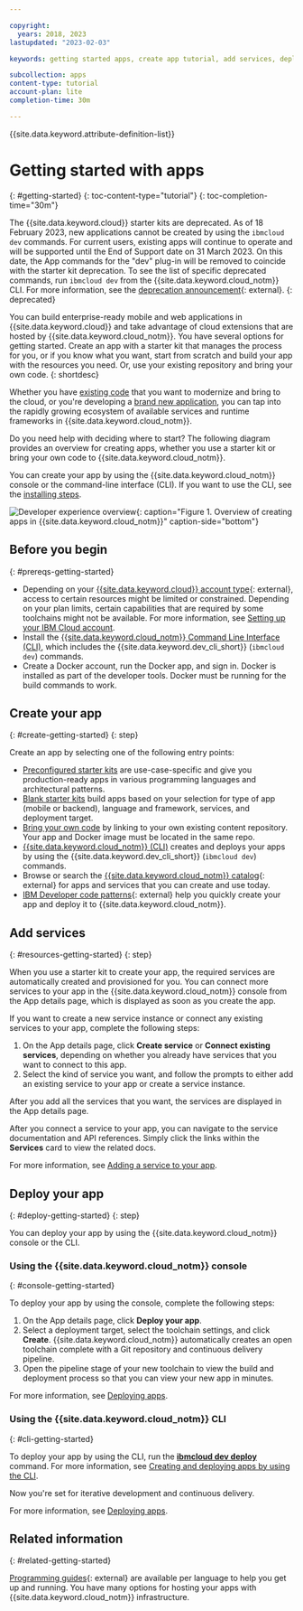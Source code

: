```yaml
---

copyright:
  years: 2018, 2023
lastupdated: "2023-02-03"

keywords: getting started apps, create app tutorial, add services, deploy apps, create app, app tutorial

subcollection: apps
content-type: tutorial
account-plan: lite
completion-time: 30m

---
```


{{site.data.keyword.attribute-definition-list}}

# Getting started with apps
{: #getting-started}
{: toc-content-type="tutorial"}
{: toc-completion-time="30m"}

The {{site.data.keyword.cloud}} starter kits are deprecated. As of 18 February 2023, new applications cannot be created by using the `ibmcloud dev` commands. For current users, existing apps will continue to operate and will be supported until the End of Support date on 31 March 2023. On this date, the App commands for the "dev" plug-in will be removed to coincide with the starter kit deprecation. To see the list of specific deprecated commands, run `ibmcloud dev` from the {{site.data.keyword.cloud_notm}} CLI. For more information, see the [deprecation announcement](https://www.ibm.com/cloud/blog/announcements/deprecation-of-ibm-cloud-starter-kits){: external}.
{: deprecated}

You can build enterprise-ready mobile and web applications in {{site.data.keyword.cloud}} and take advantage of cloud extensions that are hosted by {{site.data.keyword.cloud_notm}}. You have several options for getting started. Create an app with a starter kit that manages the process for you, or if you know what you want, start from scratch and build your app with the resources you need. Or, use your existing repository and bring your own code.
{: shortdesc}

Whether you have [existing code](/docs/apps?topic=apps-tutorial-byoc) that you want to modernize and bring to the cloud, or you're developing a [brand new application](/docs/apps?topic=apps-tutorial-starterkit), you can tap into the rapidly growing ecosystem of available services and runtime frameworks in {{site.data.keyword.cloud_notm}}.

Do you need help with deciding where to start? The following diagram provides an overview for creating apps, whether you use a starter kit or bring your own code to {{site.data.keyword.cloud_notm}}.

You can create your app by using the {{site.data.keyword.cloud_notm}} console or the command-line interface (CLI). If you want to use the CLI, see the [installing steps](/docs/cli?topic=cli-getting-started).

![Developer experience overview](images/dev-journey.png "Overview of creating apps in {{site.data.keyword.cloud_notm}}"){: caption="Figure 1. Overview of creating apps in {{site.data.keyword.cloud_notm}}" caption-side="bottom"}

## Before you begin
{: #prereqs-getting-started}

* Depending on your [{{site.data.keyword.cloud}} account type](/registration){: external}, access to certain resources might be limited or constrained. Depending on your plan limits, certain capabilities that are required by some toolchains might not be available. For more information, see [Setting up your IBM Cloud account](/docs/account?topic=account-account-getting-started).
* Install the [{{site.data.keyword.cloud_notm}} Command Line Interface (CLI)](/docs/cli?topic=cli-getting-started), which includes the {{site.data.keyword.dev_cli_short}} (`ibmcloud dev`) commands.
* Create a Docker account, run the Docker app, and sign in. Docker is installed as part of the developer tools. Docker must be running for the build commands to work.

## Create your app
{: #create-getting-started}
{: step}

Create an app by selecting one of the following entry points:

* [Preconfigured starter kits](/docs/apps?topic=apps-tutorial-starterkit) are use-case-specific and give you production-ready apps in various programming languages and architectural patterns.
* [Blank starter kits](/docs/apps?topic=apps-tutorial-scratch) build apps based on your selection for type of app (mobile or backend), language and framework, services, and deployment target.
* [Bring your own code](/docs/apps?topic=apps-tutorial-byoc) by linking to your own existing content repository. Your app and Docker image must be located in the same repo.
* [{{site.data.keyword.cloud_notm}} (CLI)](/docs/apps?topic=apps-create-deploy-app-cli) creates and deploys your apps by using the {{site.data.keyword.dev_cli_short}} (`ibmcloud dev`) commands.
* Browse or search the [{{site.data.keyword.cloud_notm}} catalog](/catalog){: external} for apps and services that you can create and use today.
* [IBM Developer code patterns](https://developer.ibm.com/patterns/){: external} help you quickly create your app and deploy it to {{site.data.keyword.cloud_notm}}.

## Add services
{: #resources-getting-started}
{: step}

When you use a starter kit to create your app, the required services are automatically created and provisioned for you. You can connect more services to your app in the {{site.data.keyword.cloud_notm}} console from the App details page, which is displayed as soon as you create the app.

If you want to create a new service instance or connect any existing services to your app, complete the following steps:

1. On the App details page, click **Create service** or **Connect existing services**, depending on whether you already have services that you want to connect to this app.
2. Select the kind of service you want, and follow the prompts to either add an existing service to your app or create a service instance.

After you add all the services that you want, the services are displayed in the App details page.

After you connect a service to your app, you can navigate to the service documentation and API references. Simply click the links within the **Services** card to view the related docs.

For more information, see [Adding a service to your app](/docs/apps?topic=apps-add-service).

## Deploy your app
{: #deploy-getting-started}
{: step}

You can deploy your app by using the {{site.data.keyword.cloud_notm}} console or the CLI.

### Using the {{site.data.keyword.cloud_notm}} console
{: #console-getting-started}

To deploy your app by using the console, complete the following steps:

1. On the App details page, click **Deploy your app**.
2. Select a deployment target, select the toolchain settings, and click **Create**. {{site.data.keyword.cloud_notm}} automatically creates an open toolchain complete with a Git repository and continuous delivery pipeline.
3. Open the pipeline stage of your new toolchain to view the build and deployment process so that you can view your new app in minutes.

For more information, see [Deploying apps](/docs/apps?topic=apps-deploying-apps).

### Using the {{site.data.keyword.cloud_notm}} CLI
{: #cli-getting-started}

To deploy your app by using the CLI, run the [**ibmcloud dev deploy**](/docs/cli?topic=cli-idt-cli#deploy) command. For more information, see [Creating and deploying apps by using the CLI](/docs/apps?topic=apps-create-deploy-app-cli).

Now you're set for iterative development and continuous delivery.

For more information, see [Deploying apps](/docs/apps?topic=apps-deploying-apps).

## Related information
{: #related-getting-started}

[Programming guides](/docs?tab=develop){: external} are available per language to help you get up and running. You have many options for hosting your apps with {{site.data.keyword.cloud_notm}} infrastructure.
